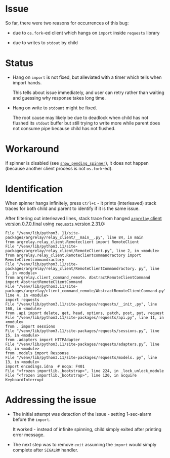 
# Issue

So far, there were two reasons for occurrences of this bug:

*   due to `os.fork`-ed client which hangs on `import` inside `requests` library

*   due to writes to `stdout` by child

# Status

*   Hang on `import` is not fixed, but alleviated with a timer which tells when import hands.

    This tells about issue immediately, and user can retry
    rather than waiting and guessing why response takes long time.

*   Hang on write to `stdount` might be fixed.

    The root cause may likely be due to deadlock when child has not flushed its `stdout` buffer
    but still trying to write more while parent does not consume pipe because child has not flushed.

# Workaround

If spinner is disabled (see [`show_pending_spinner`](https://github.com/argrelay/argrelay/blob/v0.7.0.final/src/argrelay/sample_conf/argrelay.client.json#L8)),
it does not happen (because another client process is not `os.fork`-ed).

# Identification

When spinner hangs infinitely, press `Ctrl+C` -
it prints (interleaved) stack traces for both child and parent to identify if it is the same issue.

After filtering out interleaved lines,
stack trace from hanged [`argrelay` client version 0.7.0.final](https://github.com/argrelay/argrelay/blob/v0.7.0.final/src/argrelay/relay_client/__main__.py#L84)
using [`requests` version 2.31.0](https://github.com/psf/requests/blob/v2.31.0/requests/__init__.py#L160):
```
File "/venv/lib/python3. 11/site-packages/argrelay/relay_client/__main__.py", line 84, in main
from argrelay.relay_client.Remoteclient import RemoteClient
File "/venv/lib/python3.11/site-packages/argrelay/relay_client/RemoteClient.py”, line 2, in <module>
from argrelay.relay_client.Remoteclientcommandractory import RemoteClientcommandractory
File "/venv/lib/python3.11/site-packages/argrelay/relay_client/RemoteClientCommandractory. py”, line 1, in <module>
from argrelay.client_command_remote. AbstractRemoteClientCommand import AbstractRemoteClientCommand
File "/venv/lib/python3.11/site-packages/argrelay/client_command_remote/AbstractRemoteClientCommand.py", line 4, in <module>
import requests
File "/venv/lib/python3.11/site-packages/requests/__init_.py", line 160, in <module>
from .api import delete, get, head, options, patch, post, put, request
File "/venv/lib/python3.11/site-packages/requests/api.py”, line 11, in <module>
from . import sessions
File "/venv/lib/python3.11/site-packages/requests/sessions.py”, line 15, in <module>
from .adapters import HTTPAdapter
File "/venv/lib/python3.11/site-packages/requests/adapters.py”, line 44, in <module>
from .models import Response
File "/venv/lib/python3.11/site-packages/requests/models. py”, line 13, in <module>
import encodings.idna  # noqa: F401
File "<frozen importlib._bootstrap>", line 224, in _lock_unlock_module
File “<frozen importlib._bootstrap>", line 120, in acquire
KeyboardInterrupt
```

# Addressing the issue

*   The initial attempt was detection of the issue - setting 1-sec-alarm before the `import`.

    It worked - instead of infinite spinning, child simply exited after printing error message.

*   The next step was to remove `exit` assuming the `import` would simply complete after `SIGALRM` handler.
